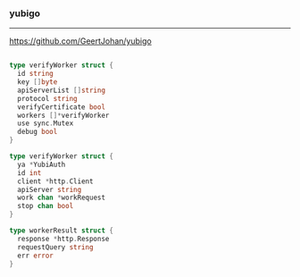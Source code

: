 ### yubigo
---
https://github.com/GeertJohan/yubigo

```go

type verifyWorker struct {
  id string
  key []byte
  apiServerList []string
  protocol string
  verifyCertificate bool
  workers []*verifyWorker
  use sync.Mutex
  debug bool
}

type verifyWorker struct {
  ya *YubiAuth
  id int 
  client *http.Client
  apiServer string
  work chan *workRequest
  stop chan bool
}

type workerResult struct {
  response *http.Response
  requestQuery string
  err error
}


```

```
```

```
```


